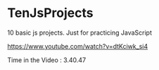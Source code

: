 # TenJsProjects
10 basic js projects. Just for practicing JavaScript

https://www.youtube.com/watch?v=dtKciwk_si4

Time in the Video : 3.40.47